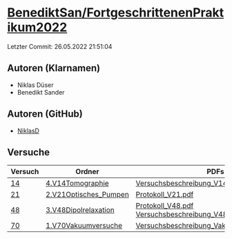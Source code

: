 # [BenediktSan/FortgeschrittenenPraktikum2022](https://github.com/BenediktSan/FortgeschrittenenPraktikum2022)

Letzter Commit: 26.05.2022 21:51:04

## Autoren (Klarnamen)
- Niklas Düser
- Benedikt Sander

## Autoren (GitHub)
- [NiklasD](https://github.com/NiklasD)

## Versuche

|       Versuch        |                                                                     Ordner                                                                      |                                                                                                                                                                                                                      PDFs                                                                                                                                                                                                                       |
|----------------------|-------------------------------------------------------------------------------------------------------------------------------------------------|-------------------------------------------------------------------------------------------------------------------------------------------------------------------------------------------------------------------------------------------------------------------------------------------------------------------------------------------------------------------------------------------------------------------------------------------------|
|[14](../../versuch/14)|[4.V14Tomographie](https://github.com/BenediktSan/FortgeschrittenenPraktikum2022/tree/master/Versuche%20Semester%20VI/4.V14Tomographie)          |[Versuchsbeschreibung_V14.pdf](https://docs.google.com/viewer?url=https://raw.githubusercontent.com/BenediktSan/FortgeschrittenenPraktikum2022/master/Versuche%20Semester%20VI/4.V14Tomographie/Versuchsbeschreibung_V14.pdf)                                                                                                                                                                                                                    |
|[21](../../versuch/21)|[2.V21Optisches_Pumpen](https://github.com/BenediktSan/FortgeschrittenenPraktikum2022/tree/master/Versuche%20Semester%20VI/2.V21Optisches_Pumpen)|[Protokoll_V21.pdf](https://docs.google.com/viewer?url=https://raw.githubusercontent.com/BenediktSan/FortgeschrittenenPraktikum2022/master/Versuche%20Semester%20VI/2.V21Optisches_Pumpen/Protokoll_V21.pdf)                                                                                                                                                                                                                                     |
|[48](../../versuch/48)|[3.V48Dipolrelaxation](https://github.com/BenediktSan/FortgeschrittenenPraktikum2022/tree/master/Versuche%20Semester%20VI/3.V48Dipolrelaxation)  |[Protokoll_V48.pdf](https://docs.google.com/viewer?url=https://raw.githubusercontent.com/BenediktSan/FortgeschrittenenPraktikum2022/master/Versuche%20Semester%20VI/3.V48Dipolrelaxation/Protokoll_V48.pdf)<br/>[Versuchsbeschreibung_V48.pdf](https://docs.google.com/viewer?url=https://raw.githubusercontent.com/BenediktSan/FortgeschrittenenPraktikum2022/master/Versuche%20Semester%20VI/3.V48Dipolrelaxation/Versuchsbeschreibung_V48.pdf)|
|[70](../../versuch/70)|[1.V70Vakuumversuche](https://github.com/BenediktSan/FortgeschrittenenPraktikum2022/tree/master/Versuche%20Semester%20VI/1.V70Vakuumversuche)    |[Versuchsbeschreibung_Vakuumversuch_V70.pdf](https://docs.google.com/viewer?url=https://raw.githubusercontent.com/BenediktSan/FortgeschrittenenPraktikum2022/master/Versuche%20Semester%20VI/1.V70Vakuumversuche/Versuchsbeschreibung_Vakuumversuch_V70.pdf)                                                                                                                                                                                     |
